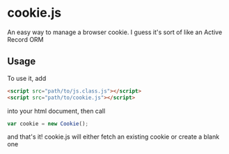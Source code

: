 # cookie.js
An easy way to manage a browser cookie. I guess it's sort of like an Active Record ORM

## Usage
To use it, add 

```html
<script src="path/to/js.class.js"></script>
<script src="path/to/cookie.js"></script>
``` 
into your html document, then call 
```javascript
var cookie = new Cookie();
``` 
and that's it! cookie.js will either fetch an existing cookie or create a blank one
